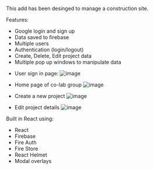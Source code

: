 This add has been desinged to manage a construction site.

Features:
- Google login and sign up
- Data saved to firebase
- Multiple users
- Authentication (login/logout)
- Create, Delete, Edit project data
- Multiple pop up windows to manipulate data


* User sign in page:
![image](https://user-images.githubusercontent.com/48734833/235576983-d927ac7d-3d37-46dd-aca0-5c2d7b67f99f.png)

* Home page of co-lab group
![image](https://user-images.githubusercontent.com/48734833/235577318-e84af623-94dd-49ee-91d2-b66723a4c3dd.png)

* Create a new project
![image](https://user-images.githubusercontent.com/48734833/235577739-132391cd-43c0-4cbd-8fb7-06e5824b376c.png)

* Edit project details
![image](https://user-images.githubusercontent.com/48734833/235577836-43212129-b432-40f9-bfd0-76c3d51c9e1a.png)



Built in React using:
- React
- Firebase
- Fire Auth
- Fire Store
- React Helmet
- Modal overlays